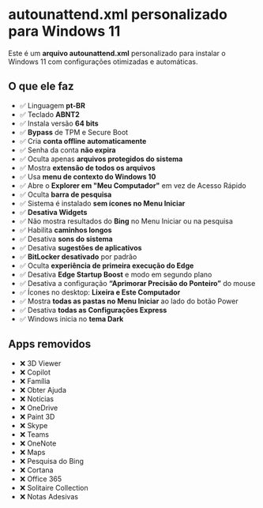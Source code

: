 # autounattend.xml personalizado para Windows 11

Este é um **arquivo autounattend.xml** personalizado para instalar o Windows 11 com configurações otimizadas e automáticas.

## O que ele faz

- ✅ Linguagem **pt-BR**  
- ✅ Teclado **ABNT2**  
- ✅ Instala versão **64 bits**  
- ✅ **Bypass** de TPM e Secure Boot  
- ✅ Cria **conta offline automaticamente**  
- ✅ Senha da conta **não expira**  
- ✅ Oculta apenas **arquivos protegidos do sistema**  
- ✅ Mostra **extensão de todos os arquivos**  
- ✅ Usa **menu de contexto do Windows 10**  
- ✅ Abre o **Explorer em "Meu Computador"** em vez de Acesso Rápido  
- ✅ Oculta **barra de pesquisa**  
- ✅ Sistema é instalado **sem ícones no Menu Iniciar**  
- ✅ **Desativa Widgets**  
- ✅ Não mostra resultados do **Bing** no Menu Iniciar ou na pesquisa  
- ✅ Habilita **caminhos longos**  
- ✅ Desativa **sons do sistema**  
- ✅ Desativa **sugestões de aplicativos**  
- ✅ **BitLocker desativado** por padrão  
- ✅ Oculta **experiência de primeira execução do Edge**  
- ✅ Desativa **Edge Startup Boost** e modo em segundo plano  
- ✅ Desativa a configuração **“Aprimorar Precisão do Ponteiro”** do mouse  
- ✅ Ícones no desktop: **Lixeira e Este Computador**  
- ✅ Mostra **todas as pastas no Menu Iniciar** ao lado do botão Power  
- ✅ Desativa **todas as Configurações Express**  
- ✅ Windows inicia no **tema Dark**  

## Apps removidos

- ❌ 3D Viewer  
- ❌ Copilot  
- ❌ Família  
- ❌ Obter Ajuda  
- ❌ Notícias  
- ❌ OneDrive  
- ❌ Paint 3D  
- ❌ Skype  
- ❌ Teams  
- ❌ OneNote  
- ❌ Maps  
- ❌ Pesquisa do Bing  
- ❌ Cortana  
- ❌ Office 365  
- ❌ Solitaire Collection  
- ❌ Notas Adesivas  
